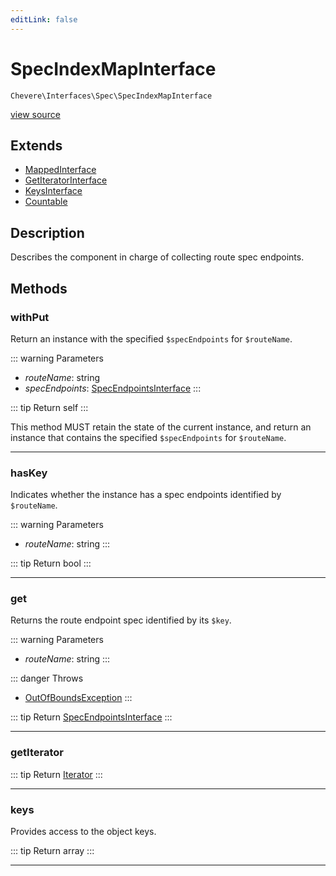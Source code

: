```yaml
---
editLink: false
---
```


# SpecIndexMapInterface

`Chevere\Interfaces\Spec\SpecIndexMapInterface`

[view source](https://github.com/chevere/chevere/blob/main/src/Chevere/Interfaces/Spec/SpecIndexMapInterface.php)

## Extends

- [MappedInterface](../DataStructure/MappedInterface.md)
- [GetIteratorInterface](../DataStructure/GetIteratorInterface.md)
- [KeysInterface](../DataStructure/KeysInterface.md)
- [Countable](https://www.php.net/manual/class.countable)

## Description

Describes the component in charge of collecting route spec endpoints.

## Methods

### withPut

Return an instance with the specified `$specEndpoints` for `$routeName`.

::: warning Parameters
- *routeName*: string
- *specEndpoints*: [SpecEndpointsInterface](./SpecEndpointsInterface.md)
:::

::: tip Return
self
:::

This method MUST retain the state of the current instance, and return
an instance that contains the specified `$specEndpoints` for `$routeName`.

---

### hasKey

Indicates whether the instance has a spec endpoints identified by `$routeName`.

::: warning Parameters
- *routeName*: string
:::

::: tip Return
bool
:::

---

### get

Returns the route endpoint spec identified by its `$key`.

::: warning Parameters
- *routeName*: string
:::

::: danger Throws
- [OutOfBoundsException](../../Exceptions/Core/OutOfBoundsException.md) 
:::

::: tip Return
[SpecEndpointsInterface](./SpecEndpointsInterface.md)
:::

---

### getIterator

::: tip Return
[Iterator](https://www.php.net/manual/class.iterator)
:::

---

### keys

Provides access to the object keys.

::: tip Return
array
:::

---
